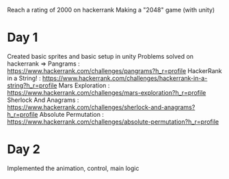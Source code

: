 Reach a rating of 2000 on hackerrank
Making a "2048" game (with unity)

# Day 1 
  Created basic sprites and basic setup in unity
  Problems solved on hackerrank =>
    Pangrams : https://www.hackerrank.com/challenges/pangrams?h_r=profile
    HackerRank in a String! : https://www.hackerrank.com/challenges/hackerrank-in-a-string?h_r=profile
    Mars Exploration : https://www.hackerrank.com/challenges/mars-exploration?h_r=profile
    Sherlock And Anagrams : https://www.hackerrank.com/challenges/sherlock-and-anagrams?h_r=profile
    Absolute Permutation : https://www.hackerrank.com/challenges/absolute-permutation?h_r=profile
    
# Day 2  
  Implemented the animation, control, main logic
